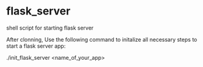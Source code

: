 # flask_server
shell script for starting flask server

After clonning,
Use the following command to initalize all necessary steps to start a flask server app:

./init_flask_server <name_of_your_app>
